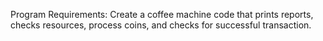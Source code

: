 Program Requirements: 
Create a coffee machine code that prints reports, checks resources, process coins, and checks for successful transaction. 